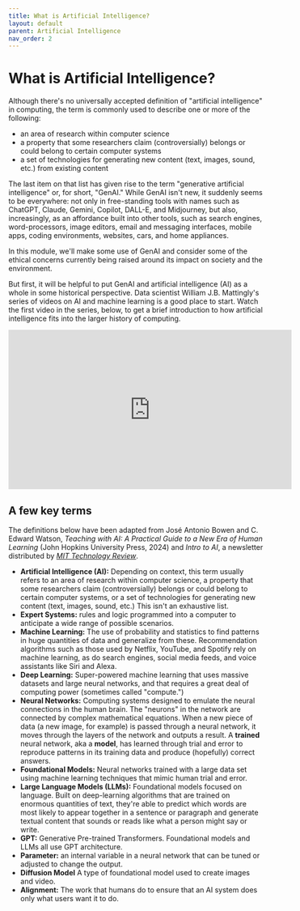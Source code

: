 ```yaml
---
title: What is Artificial Intelligence?
layout: default
parent: Artificial Intelligence
nav_order: 2
---
```


# What is Artificial Intelligence?

Although there's no universally accepted definition of "artificial intelligence" in computing, the term is commonly used to describe one or more of the following:

- an area of research within computer science
- a property that some researchers claim (controversially) belongs or could belong to certain computer systems
- a set of technologies for generating new content (text, images, sound, etc.) from existing content

The last item on that list has given rise to the term "generative artificial intelligence" or, for short, "GenAI." While GenAI isn't new, it suddenly seems to be everywhere: not only in free-standing tools with names such as ChatGPT, Claude, Gemini, Copilot, DALL-E, and Midjourney, but also, increasingly, as an affordance built into other tools, such as search engines, word-processors, image editors, email and messaging interfaces, mobile apps, coding environments, websites, cars, and home appliances.

In this module, we'll make some use of GenAI and consider some of the ethical concerns currently being raised around its impact on society and the environment. 

But first, it will be helpful to put GenAI and artificial intelligence (AI) as a whole in some historical perspective. Data scientist William J.B. Mattingly's series of videos on AI and machine learning is a good place to start. Watch the first video in the series, below, to get a brief introduction to how artificial intelligence fits into the larger history of computing.

<iframe width="560" height="315" src="https://www.youtube.com/embed/G6cW5JybUPU?si=Ky9-pDmMc_9zqtmv" title="YouTube video player" frameborder="0" allow="accelerometer; autoplay; clipboard-write; encrypted-media; gyroscope; picture-in-picture; web-share" referrerpolicy="strict-origin-when-cross-origin" allowfullscreen></iframe>

## A few key terms

The definitions below have been adapted from José Antonio Bowen and C. Edward Watson, *Teaching with AI: A Practical Guide to a New Era of Human Learning* (John Hopkins University Press, 2024) and *Intro to AI*, a newsletter distributed by [*MIT Technology Review*](https://www.technologyreview.com/).

- **Artificial Intelligence (AI):** Depending on context, this term usually refers to an area of research within computer science, a property that some researchers claim (controversially) belongs or could belong to certain computer systems, or a set of technologies for generating new content (text, images, sound, etc.) This isn't an exhaustive list.
- **Expert Systems:** rules and logic programmed into a computer to anticipate a wide range of possible scenarios.
- **Machine Learning:** The use of probability and statistics to find patterns in huge quantities of data and generalize from these. Recommendation algorithms such as those used by Netflix, YouTube, and Spotify rely on machine learning, as do search engines, social media feeds, and voice assistants like Siri and Alexa.
- **Deep Learning:** Super-powered machine learning that uses massive datasets and large neural networks, and that requires a great deal of computing power (sometimes called "compute.")
- **Neural Networks:** Computing systems designed to emulate the neural connections in the human brain. The "neurons" in the network are connected by complex mathematical equations. When a new piece of data (a new image, for example) is passed through a neural network, it moves through the layers of the network and outputs a result. A **trained** neural network, aka a **model**, has learned through trial and error to reproduce patterns in its training data and produce (hopefully) correct answers.
- **Foundational Models:** Neural networks trained with a large data set using machine learning techniques that mimic human trial and error.
- **Large Language Models (LLMs):** Foundational models focused on language. Built on deep-learning algorithms that are trained on enormous quantities of text, they're able to predict which words are most likely to appear together in a sentence or paragraph and generate textual content that sounds or reads like what a person might say or write.
- **GPT:** Generative Pre-trained Transformers. Foundational models and LLMs all use GPT architecture.
- **Parameter:** an internal variable in a neural network that can be tuned or adjusted to change the output.
- **Diffusion Model** A type of foundational model used to create images and video.
- **Alignment:** The work that humans do to ensure that an AI system does only what users want it to do.